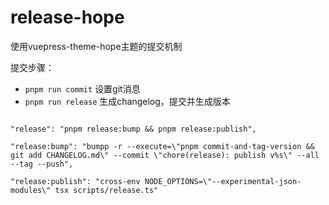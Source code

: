# release-hope

使用vuepress-theme-hope主题的提交机制

提交步骤：
- `pnpm run commit` 设置git消息
- `pnpm run release` 生成changelog，提交并生成版本

```shell

"release": "pnpm release:bump && pnpm release:publish",

"release:bump": "bumpp -r --execute=\"pnpm commit-and-tag-version && git add CHANGELOG.md\" --commit \"chore(release): publish v%s\" --all --tag --push",

"release:publish": "cross-env NODE_OPTIONS=\"--experimental-json-modules\" tsx scripts/release.ts"

 ```
